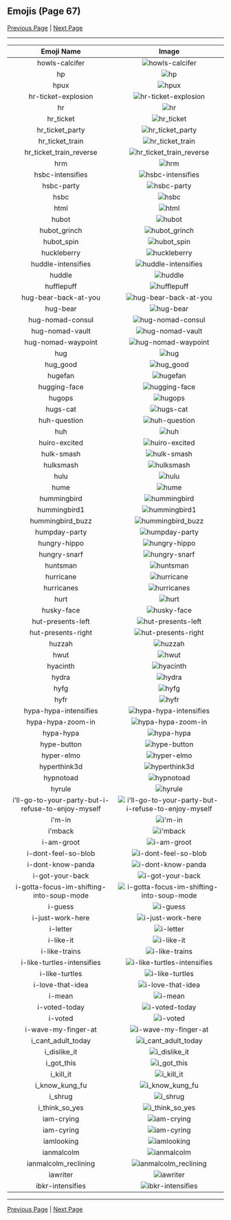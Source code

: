 
## Emojis (Page 67)

[Previous Page](/docs/hc/page-h-0066.md)
  | [Next Page](/docs/hc/page-i-0068.md)

<hr />

|Emoji Name|Image|
| :-: | :-: |
|howls-calcifer| ![howls-calcifer](/emojis/hc/howls-calcifer.png)|
|hp| ![hp](/emojis/hc/hp.jpg)|
|hpux| ![hpux](/emojis/hc/hpux.jpg)|
|hr-ticket-explosion| ![hr-ticket-explosion](/emojis/hc/hr-ticket-explosion.gif)|
|hr| ![hr](/emojis/hc/hr.gif)|
|hr_ticket| ![hr_ticket](/emojis/hc/hr_ticket.jpg)|
|hr_ticket_party| ![hr_ticket_party](/emojis/hc/hr_ticket_party.gif)|
|hr_ticket_train| ![hr_ticket_train](/emojis/hc/hr_ticket_train.gif)|
|hr_ticket_train_reverse| ![hr_ticket_train_reverse](/emojis/hc/hr_ticket_train_reverse.gif)|
|hrm| ![hrm](/emojis/hc/hrm.png)|
|hsbc-intensifies| ![hsbc-intensifies](/emojis/hc/hsbc-intensifies.gif)|
|hsbc-party| ![hsbc-party](/emojis/hc/hsbc-party.gif)|
|hsbc| ![hsbc](/emojis/hc/hsbc.png)|
|html| ![html](/emojis/hc/html.png)|
|hubot| ![hubot](/emojis/hc/hubot.jpg)|
|hubot_grinch| ![hubot_grinch](/emojis/hc/hubot_grinch.png)|
|hubot_spin| ![hubot_spin](/emojis/hc/hubot_spin.gif)|
|huckleberry| ![huckleberry](/emojis/hc/huckleberry.png)|
|huddle-intensifies| ![huddle-intensifies](/emojis/hc/huddle-intensifies.gif)|
|huddle| ![huddle](/emojis/hc/huddle.png)|
|hufflepuff| ![hufflepuff](/emojis/hc/hufflepuff.png)|
|hug-bear-back-at-you| ![hug-bear-back-at-you](/emojis/hc/hug-bear-back-at-you.png)|
|hug-bear| ![hug-bear](/emojis/hc/hug-bear.png)|
|hug-nomad-consul| ![hug-nomad-consul](/emojis/hc/hug-nomad-consul.png)|
|hug-nomad-vault| ![hug-nomad-vault](/emojis/hc/hug-nomad-vault.png)|
|hug-nomad-waypoint| ![hug-nomad-waypoint](/emojis/hc/hug-nomad-waypoint.png)|
|hug| ![hug](/emojis/hc/hug.jpg)|
|hug_good| ![hug_good](/emojis/hc/hug_good.gif)|
|hugefan| ![hugefan](/emojis/hc/hugefan.png)|
|hugging-face| ![hugging-face](/emojis/hc/hugging-face.gif)|
|hugops| ![hugops](/emojis/hc/hugops.png)|
|hugs-cat| ![hugs-cat](/emojis/hc/hugs-cat.gif)|
|huh-question| ![huh-question](/emojis/hc/huh-question.png)|
|huh| ![huh](/emojis/hc/huh.png)|
|huiro-excited| ![huiro-excited](/emojis/hc/huiro-excited.gif)|
|hulk-smash| ![hulk-smash](/emojis/hc/hulk-smash.gif)|
|hulksmash| ![hulksmash](/emojis/hc/hulksmash.png)|
|hulu| ![hulu](/emojis/hc/hulu.png)|
|hume| ![hume](/emojis/hc/hume.png)|
|hummingbird| ![hummingbird](/emojis/hc/hummingbird.png)|
|hummingbird1| ![hummingbird1](/emojis/hc/hummingbird1.png)|
|hummingbird_buzz| ![hummingbird_buzz](/emojis/hc/hummingbird_buzz.gif)|
|humpday-party| ![humpday-party](/emojis/hc/humpday-party.gif)|
|hungry-hippo| ![hungry-hippo](/emojis/hc/hungry-hippo.gif)|
|hungry-snarf| ![hungry-snarf](/emojis/hc/hungry-snarf.png)|
|huntsman| ![huntsman](/emojis/hc/huntsman.png)|
|hurricane| ![hurricane](/emojis/hc/hurricane.gif)|
|hurricanes| ![hurricanes](/emojis/hc/hurricanes.png)|
|hurt| ![hurt](/emojis/hc/hurt.png)|
|husky-face| ![husky-face](/emojis/hc/husky-face.png)|
|hut-presents-left| ![hut-presents-left](/emojis/hc/hut-presents-left.png)|
|hut-presents-right| ![hut-presents-right](/emojis/hc/hut-presents-right.png)|
|huzzah| ![huzzah](/emojis/hc/huzzah.gif)|
|hwut| ![hwut](/emojis/hc/hwut.png)|
|hyacinth| ![hyacinth](/emojis/hc/hyacinth.png)|
|hydra| ![hydra](/emojis/hc/hydra.png)|
|hyfg| ![hyfg](/emojis/hc/hyfg.jpg)|
|hyfr| ![hyfr](/emojis/hc/hyfr.png)|
|hypa-hypa-intensifies| ![hypa-hypa-intensifies](/emojis/hc/hypa-hypa-intensifies.gif)|
|hypa-hypa-zoom-in| ![hypa-hypa-zoom-in](/emojis/hc/hypa-hypa-zoom-in.gif)|
|hypa-hypa| ![hypa-hypa](/emojis/hc/hypa-hypa.jpg)|
|hype-button| ![hype-button](/emojis/hc/hype-button.gif)|
|hyper-elmo| ![hyper-elmo](/emojis/hc/hyper-elmo.gif)|
|hyperthink3d| ![hyperthink3d](/emojis/hc/hyperthink3d.gif)|
|hypnotoad| ![hypnotoad](/emojis/hc/hypnotoad.gif)|
|hyrule| ![hyrule](/emojis/hc/hyrule.png)|
|i'll-go-to-your-party-but-i-refuse-to-enjoy-myself| ![i'll-go-to-your-party-but-i-refuse-to-enjoy-myself](/emojis/hc/i'll-go-to-your-party-but-i-refuse-to-enjoy-myself.png)|
|i'm-in| ![i'm-in](/emojis/hc/i'm-in.gif)|
|i'mback| ![i'mback](/emojis/hc/i'mback.jpg)|
|i-am-groot| ![i-am-groot](/emojis/hc/i-am-groot.jpg)|
|i-dont-feel-so-blob| ![i-dont-feel-so-blob](/emojis/hc/i-dont-feel-so-blob.gif)|
|i-dont-know-panda| ![i-dont-know-panda](/emojis/hc/i-dont-know-panda.gif)|
|i-got-your-back| ![i-got-your-back](/emojis/hc/i-got-your-back.png)|
|i-gotta-focus-im-shifting-into-soup-mode| ![i-gotta-focus-im-shifting-into-soup-mode](/emojis/hc/i-gotta-focus-im-shifting-into-soup-mode.png)|
|i-guess| ![i-guess](/emojis/hc/i-guess.png)|
|i-just-work-here| ![i-just-work-here](/emojis/hc/i-just-work-here.png)|
|i-letter| ![i-letter](/emojis/hc/i-letter.png)|
|i-like-it| ![i-like-it](/emojis/hc/i-like-it.png)|
|i-like-trains| ![i-like-trains](/emojis/hc/i-like-trains.jpg)|
|i-like-turtles-intensifies| ![i-like-turtles-intensifies](/emojis/hc/i-like-turtles-intensifies.gif)|
|i-like-turtles| ![i-like-turtles](/emojis/hc/i-like-turtles.png)|
|i-love-that-idea| ![i-love-that-idea](/emojis/hc/i-love-that-idea.png)|
|i-mean| ![i-mean](/emojis/hc/i-mean.png)|
|i-voted-today| ![i-voted-today](/emojis/hc/i-voted-today.png)|
|i-voted| ![i-voted](/emojis/hc/i-voted.png)|
|i-wave-my-finger-at| ![i-wave-my-finger-at](/emojis/hc/i-wave-my-finger-at.gif)|
|i_cant_adult_today| ![i_cant_adult_today](/emojis/hc/i_cant_adult_today.gif)|
|i_dislike_it| ![i_dislike_it](/emojis/hc/i_dislike_it.png)|
|i_got_this| ![i_got_this](/emojis/hc/i_got_this.jpg)|
|i_kill_it| ![i_kill_it](/emojis/hc/i_kill_it.gif)|
|i_know_kung_fu| ![i_know_kung_fu](/emojis/hc/i_know_kung_fu.png)|
|i_shrug| ![i_shrug](/emojis/hc/i_shrug.png)|
|i_think_so_yes| ![i_think_so_yes](/emojis/hc/i_think_so_yes.png)|
|iam-crying| ![iam-crying](/emojis/hc/iam-crying.gif)|
|iam-cyring| ![iam-cyring](/emojis/hc/iam-cyring.gif)|
|iamlooking| ![iamlooking](/emojis/hc/iamlooking.jpg)|
|ianmalcolm| ![ianmalcolm](/emojis/hc/ianmalcolm.png)|
|ianmalcolm_reclining| ![ianmalcolm_reclining](/emojis/hc/ianmalcolm_reclining.png)|
|iawriter| ![iawriter](/emojis/hc/iawriter.png)|
|ibkr-intensifies| ![ibkr-intensifies](/emojis/hc/ibkr-intensifies.gif)|

<hr/>

[Previous Page](/docs/hc/page-h-0066.md)
  | [Next Page](/docs/hc/page-i-0068.md)